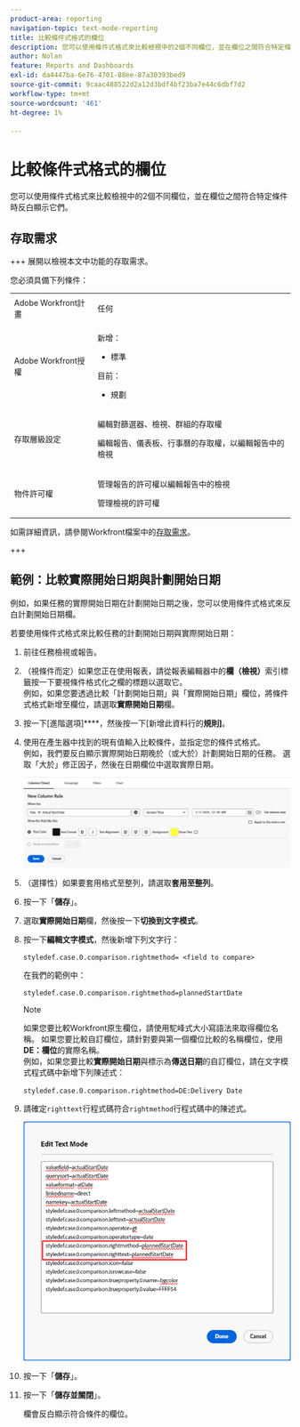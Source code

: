 ```yaml
---
product-area: reporting
navigation-topic: text-mode-reporting
title: 比較條件式格式的欄位
description: 您可以使用條件式格式來比較檢視中的2個不同欄位，並在欄位之間符合特定條件時反白顯示它們。
author: Nolan
feature: Reports and Dashboards
exl-id: da4447ba-6e76-4701-88ee-87a30393bed9
source-git-commit: 9caac488522d2a12d3bdf4bf23ba7e44c6dbf7d2
workflow-type: tm+mt
source-wordcount: '461'
ht-degree: 1%

---
```


# 比較條件式格式的欄位

<!-- Audited: 1/2025 -->

您可以使用條件式格式來比較檢視中的2個不同欄位，並在欄位之間符合特定條件時反白顯示它們。

## 存取需求

+++ 展開以檢視本文中功能的存取需求。

您必須具備下列條件：

<table style="table-layout:auto"> 
 <col> 
 <col> 
 <tbody> 
  <tr> 
   <td role="rowheader">Adobe Workfront計畫</td> 
   <td> <p>任何</p> </td> 
  </tr> 
  <tr> 
   <td role="rowheader">Adobe Workfront授權</td> 
   <td> 
      <p>新增：</p>
         <ul>
         <li><p>標準</p></li>
         </ul>
      <p>目前：</p>
         <ul>
         <li><p>規劃</p></li>
         </ul>
   </td> 
  </tr> 
  <tr> 
   <td role="rowheader">存取層級設定</td> 
   <td> <p>編輯對篩選器、檢視、群組的存取權</p> <p>編輯報告、儀表板、行事曆的存取權，以編輯報告中的檢視</p></td> 
  </tr> 
  <tr> 
   <td role="rowheader">物件許可權</td> 
   <td> <p>管理報告的許可權以編輯報告中的檢視</p> <p>管理檢視的許可權</p></td> 
  </tr> 
 </tbody> 
</table>

如需詳細資訊，請參閱Workfront檔案中的[存取需求](/help/quicksilver/administration-and-setup/add-users/access-levels-and-object-permissions/access-level-requirements-in-documentation.md)。

+++

## 範例：比較實際開始日期與計劃開始日期

例如，如果任務的實際開始日期在計劃開始日期之後，您可以使用條件式格式來反白計劃開始日期欄。

若要使用條件式格式來比較任務的計劃開始日期與實際開始日期：

1. 前往任務檢視或報告。
1. （視條件而定）如果您正在使用報表，請從報表編輯器中的&#x200B;**欄（檢視）**&#x200B;索引標籤按一下要視條件格式化之欄的標題以選取它。\
   例如，如果您要透過比較「計劃開始日期」與「實際開始日期」欄位，將條件式格式新增至欄位，請選取&#x200B;**實際開始日期**&#x200B;欄。

1. 按一下[進階選項]****，然後按一下[新增此資料行的&#x200B;**規則]**。

1. 使用在產生器中找到的現有值輸入比較條件，並指定您的條件式格式。\
   例如，我們要反白顯示實際開始日期晚於（或大於）計劃開始日期的任務。 選取「大於」修正因子，然後在日期欄位中選取實際日期。

   ![](assets/cond-format-1-350x84.png)

1. （選擇性）如果要套用格式至整列，請選取&#x200B;**套用至整列**。
1. 按一下「**儲存**」。

1. 選取&#x200B;**實際開始日期**&#x200B;欄，然後按一下&#x200B;**切換到文字模式**。

1. 按一下&#x200B;**編輯文字模式**，然後新增下列文字行：

   ```
   styledef.case.0.comparison.rightmethod= <field to compare>
   ```

   在我們的範例中：

   ```
   styledef.case.0.comparison.rightmethod=plannedStartDate
   ```

   >[!NOTE]
   >
   >如果您要比較Workfront原生欄位，請使用駝峰式大小寫語法來取得欄位名稱。 如果您要比較自訂欄位，請針對要與第一個欄位比較的名稱欄位，使用&#x200B;**DE：欄位**&#x200B;的實際名稱。\
   >例如，如果您要比較&#x200B;**實際開始日期**&#x200B;與標示為&#x200B;**傳送日期**&#x200B;的自訂欄位，請在文字模式程式碼中新增下列陳述式：
   >
   >`styledef.case.0.comparison.rightmethod=DE:Delivery Date`

1. 請確定`righttext`行程式碼符合`rightmethod`行程式碼中的陳述式。

   ![](assets/cond-format-2-350x171.png)

1. 按一下「**儲存**」。
1. 按一下「**儲存並關閉**」。

   欄會反白顯示符合條件的欄位。
